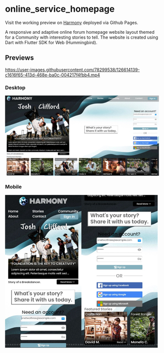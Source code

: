 # online_service_homepage

Visit the working preview on [Harmony](https://harlanx.github.io/online_service_homepage/) deployed via Github Pages.

A responsive and adaptive online forum homepage website layout themed for a Community with interesting stories to tell. The website is created using Dart with Flutter SDK for Web (Hummingbird).

## Previews

https://user-images.githubusercontent.com/78299538/126614139-c1616f65-413d-468e-ba0c-004217f4fbb4.mp4

### Desktop
[<img src="docs/desktop_preview.jpeg" width="600"/>](docs/desktop_preview.jpeg)

### Mobile
[<img src="docs/mobile_preview.jpg" width="500"/>](docs/mobile_preview.jpg)


